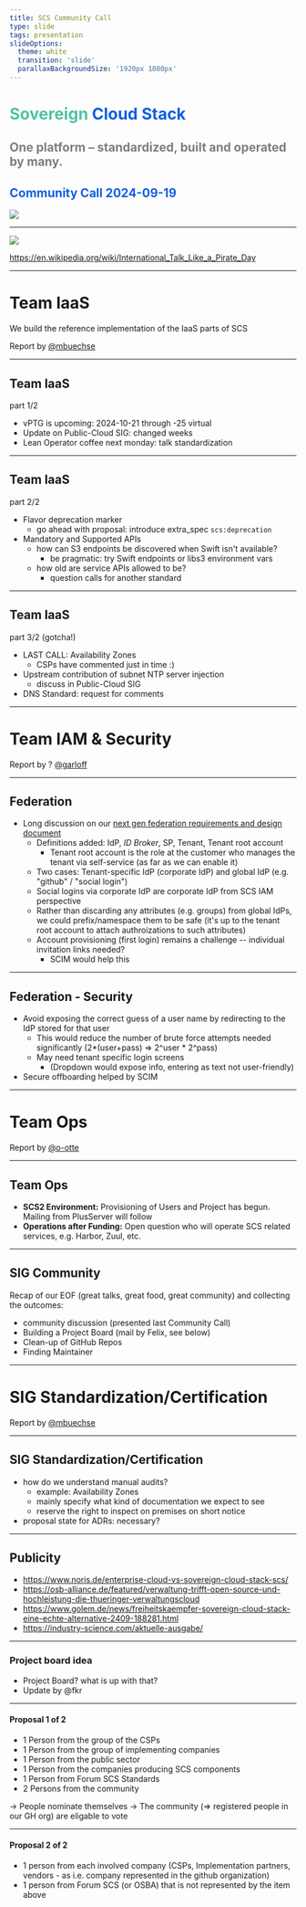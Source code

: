 ```yaml
---
title: SCS Community Call
type: slide
tags: presentation
slideOptions:
  theme: white
  transition: 'slide'
  parallaxBackgroundSize: '1920px 1080px'
---
```



<style>
    .slides h1 {
        font-size: 32px;
        font-family: lato;
        color: "#50c3a5";
    }
    .slides h2 {
        color: "#0f5fe1";
        font-size: 28px;
        font-family: lato;
    }
    .slides h3, .slides h4 {
        font-size: 20px;
        font-family: lato;
    }
    .slides li {
        font-size: 16px;
        font-family: lato;
    }
    .slides p {
        font-size: 16px;
        font-family: lato;
    }
    .slides ul {
        display: block!important;
    }
</style>




<!-- Ease preperation with the template: https://github.com/SovereignCloudStack/minutes/tree/main/community-call/template.md -->

# <font color="#50c3a5" style="text-shadow: -1px 1px 0 #FFF, 1px 1px 0 #FFF, 1px -1px 0 #FFF, -1px -1px 0 #FFF;">Sovereign</font> <font color="#0f5fe1" style="text-shadow: -1px 1px 0 #FFF, 1px 1px 0 #FFF, 1px -1px 0 #FFF, -1px -1px 0 #FFF;">Cloud Stack</font>
## <font color="#7D7D82" style="text-shadow: -1px 1px 0 #FFF, 1px 1px 0 #FFF, 1px -1px 0 #FFF, -1px -1px 0 #FFF;">One platform – standardized, built and operated by many.</font>
## <font color="#0f5fe1" style="text-shadow: -1px 1px 0 #FFF, 1px 1px 0 #FFF, 1px -1px 0 #FFF, -1px -1px 0 #FFF;">Community Call 2024-09-19</font>

![](https://input.scs.community/uploads/a46465b4-dd13-45ec-803c-b53912a9cae9.jpg)


---

![](https://input.scs.community/uploads/ae131de0-65bb-41b6-80b4-792a51f33961.png)

https://en.wikipedia.org/wiki/International_Talk_Like_a_Pirate_Day

---

# Team IaaS

We build the reference implementation of the IaaS parts of SCS 

Report by <a href="https://github.com/mbuechse">@mbuechse</a>

----

## Team IaaS

part 1/2

- vPTG is upcoming: 2024-10-21 through -25 virtual
- Update on Public-Cloud SIG: changed weeks
- Lean Operator coffee next monday: talk standardization

----

## Team IaaS

part 2/2

- Flavor deprecation marker
  - go ahead with proposal: introduce extra_spec `scs:deprecation`
- Mandatory and Supported APIs
  - how can S3 endpoints be discovered when Swift isn't available?
    - be pragmatic: try Swift endpoints or libs3 environment vars
  - how old are service APIs allowed to be?
    - question calls for another standard

----

## Team IaaS

part 3/2 (gotcha!)

- LAST CALL: Availability Zones
  - CSPs have commented just in time :)
- Upstream contribution of subnet NTP server injection
  - discuss in Public-Cloud SIG
- DNS Standard: request for comments


---

# Team IAM & Security

Report by ? <a href="https://github.com/garloff">@garloff</a>

----

## Federation
* Long discussion on our [next gen federation requirements and design document](https://input.scs.community/scs-federation#)
    * Definitions added: IdP, *ID Broker*, SP, Tenant, Tenant root account
        * Tenant root account is the role at the customer who manages the tenant via self-service (as far as we can enable it)
    * Two cases: Tenant-specific IdP (corporate IdP) and global IdP (e.g. "github" / "social login")
    * Social logins via corporate IdP are corporate IdP from SCS IAM perspective
    * Rather than discarding any attributes (e.g. groups) from global IdPs, we could prefix/namespace them to be safe (it's up to the tenant root account to attach authroizations to such attributes)
    * Account provisioning (first login) remains a challenge -- individual invitation links needed?
        * SCIM would help this

----

## Federation - Security

* Avoid exposing the correct guess of a user name by redirecting to the IdP stored for that user
    * This would reduce the number of brute force attempts needed significantly (2*(user+pass) => 2^user * 2^pass)
    * May need tenant specific login screens
        * (Dropdown would expose info, entering as text not user-friendly)
* Secure offboarding helped by SCIM

---

# Team Ops

Report by <a href="https://github.com/o-otte">@o-otte</a> 

---

## Team Ops

- **SCS2 Environment:** Provisioning of Users and Project has begun. Mailing from PlusServer will follow
- **Operations after Funding:** Open question who will operate SCS related services, e.g. Harbor, Zuul, etc.

---


## SIG Community

Recap of our EOF (great talks, great food, great community) and collecting the outcomes:

* community discussion (presented last Community Call)
* Building a Project Board (mail by Felix, see below)
* Clean-up of GitHub Repos
* Finding Maintainer

---

# SIG Standardization/Certification

Report by <a href="https://github.com/mbuechse">@mbuechse</a>

----

## SIG Standardization/Certification

- how do we understand manual audits?
  - example: Availability Zones
  - mainly specify what kind of documentation we expect to see
  - reserve the right to inspect on premises on short notice
- proposal state for ADRs: necessary?

---

## Publicity

* https://www.noris.de/enterprise-cloud-vs-sovereign-cloud-stack-scs/
* https://osb-alliance.de/featured/verwaltung-trifft-open-source-und-hochleistung-die-thueringer-verwaltungscloud
* https://www.golem.de/news/freiheitskaempfer-sovereign-cloud-stack-eine-echte-alternative-2409-188281.html
* https://industry-science.com/aktuelle-ausgabe/


---

### Project board idea

* Project Board? what is up with that?
* Update by @fkr

----

#### Proposal 1 of 2

* 1 Person from the group of the CSPs
* 1 Person from the group of implementing companies
* 1 Person from the public sector
* 1 Person from the companies producing SCS components
* 1 Person from Forum SCS Standards
* 2 Persons from the community

-> People nominate themselves
-> The community (=> registered people in our GH org) are eligable to vote


----

#### Proposal 2 of 2

* 1 person from each involved company (CSPs, Implementation partners, vendors - as i.e. company represented in the github organization)
* 1 person from Forum SCS (or OSBA) that is not represented by the item above

